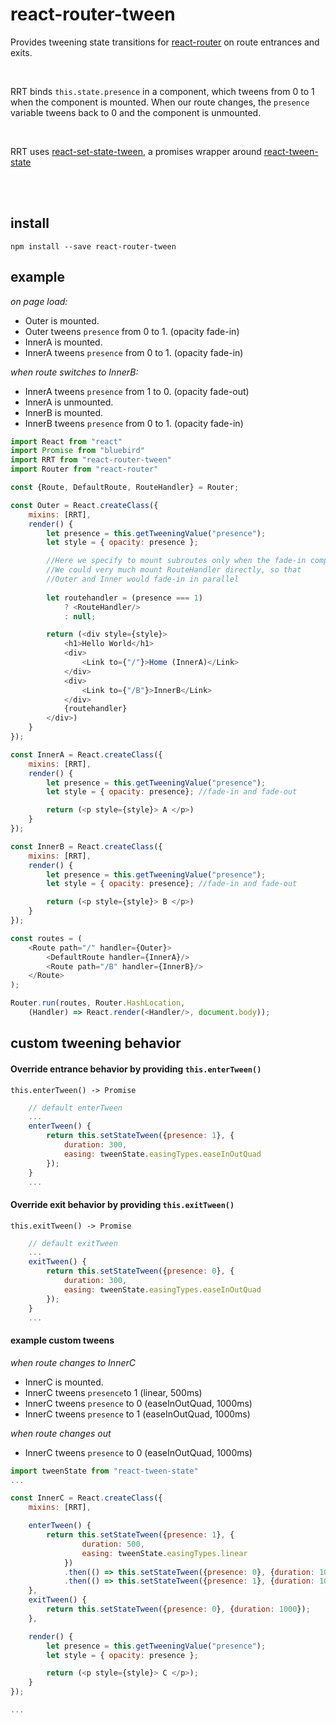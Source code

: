 # react-router-tween

Provides tweening state transitions for [react-router](https://github.com/rackt/react-router) on route entrances and exits.


<br>

RRT binds `this.state.presence` in a component, which tweens from 0 to 1 when the component is mounted. When our route changes, the `presence` variable tweens back to 0 and the component is unmounted.

<br>

RRT uses [react-set-state-tween](https://github.com/freshdried/react-set-state-tween), a promises wrapper around [react-tween-state](https://github.com/chenglou/react-tween-state)

<br>
<br>

## install

```
npm install --save react-router-tween
```


## example
*on page load:*

- Outer is mounted.
- Outer tweens `presence` from 0 to 1. (opacity fade-in)
- InnerA is mounted.
- InnerA tweens `presence` from 0 to 1. (opacity fade-in)


*when route switches to InnerB:*

- InnerA tweens `presence` from 1 to 0. (opacity fade-out)
- InnerA is unmounted.
- InnerB is mounted.
- InnerB tweens `presence` from 0 to 1. (opacity fade-in)

```javascript
import React from "react"
import Promise from "bluebird"
import RRT from "react-router-tween"
import Router from "react-router"

const {Route, DefaultRoute, RouteHandler} = Router;

const Outer = React.createClass({
    mixins: [RRT],
    render() {
        let presence = this.getTweeningValue("presence");
        let style = { opacity: presence };

        //Here we specify to mount subroutes only when the fade-in completes.
        //We could very much mount RouteHandler directly, so that
        //Outer and Inner would fade-in in parallel
    
        let routehandler = (presence === 1)
            ? <RouteHandler/>
            : null;

        return (<div style={style}>
            <h1>Hello World</h1>
            <div>
                <Link to={"/"}>Home (InnerA)</Link>
            </div>
            <div>
                <Link to={"/B"}>InnerB</Link>
            </div>
            {routehandler}
        </div>)
    }
});

const InnerA = React.createClass({
    mixins: [RRT],
    render() {
        let presence = this.getTweeningValue("presence");
        let style = { opacity: presence}; //fade-in and fade-out

        return (<p style={style}> A </p>)
    }
});

const InnerB = React.createClass({
    mixins: [RRT],
    render() {
        let presence = this.getTweeningValue("presence");
        let style = { opacity: presence}; //fade-in and fade-out

        return (<p style={style}> B </p>)
    }
});

const routes = (
    <Route path="/" handler={Outer}>
        <DefaultRoute handler={InnerA}/>
        <Route path="/B" handler={InnerB}/>
    </Route>
);

Router.run(routes, Router.HashLocation,
    (Handler) => React.render(<Handler/>, document.body));
```
## custom tweening behavior
#### Override entrance behavior by providing `this.enterTween()`
`this.enterTween() -> Promise`


```javascript
    // default enterTween
    ...
    enterTween() {
        return this.setStateTween({presence: 1}, {
            duration: 300,
            easing: tweenState.easingTypes.easeInOutQuad
        });
    }
    ...
```

#### Override exit behavior by providing `this.exitTween()`
`this.exitTween() -> Promise`



```javascript
    // default exitTween
    ...
    exitTween() {
        return this.setStateTween({presence: 0}, {
            duration: 300,
            easing: tweenState.easingTypes.easeInOutQuad
        });
    }
    ...
```

#### example custom tweens
*when route changes to InnerC*
- InnerC is mounted.
- InnerC tweens `presence`to 1 (linear, 500ms)
- InnerC tweens `presence` to 0 (easeInOutQuad, 1000ms)
- InnerC tweens `presence` to 1 (easeInOutQuad, 1000ms)

*when route changes out*
- InnerC tweens `presence` to 0 (easeInOutQuad, 1000ms)

```javascript
import tweenState from "react-tween-state"
...

const InnerC = React.createClass({
    mixins: [RRT],

    enterTween() {
        return this.setStateTween({presence: 1}, {
                duration: 500,
                easing: tweenState.easingTypes.linear
            })
            .then(() => this.setStateTween({presence: 0}, {duration: 1000}))
            .then(() => this.setStateTween({presence: 1}, {duration: 1000}));
    },
    exitTween() {
        return this.setStateTween({presence: 0}, {duration: 1000});
    },

    render() {
        let presence = this.getTweeningValue("presence");
        let style = { opacity: presence };

        return (<p style={style}> C </p>);
    }
});

...
```
